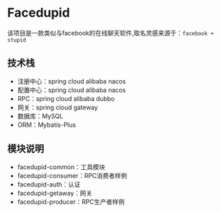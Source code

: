 # Facedupid

该项目是一款类似与facebook的在线聊天软件,取名灵感来源于：`facebook + stupid`

## 技术栈
- 注册中心：spring cloud alibaba nacos
- 配置中心：spring cloud alibaba nacos
- RPC：spring cloud alibaba dubbo
- 网关：spring cloud gateway
- 数据库：MySQL
- ORM：Mybatis-Plus

## 模块说明
- facedupid-common：工具模块
- facedupid-consumer：RPC消费者样例
- facedupid-auth：认证
- facedupid-getaway：网关
- facedupid-producer：RPC生产者样例